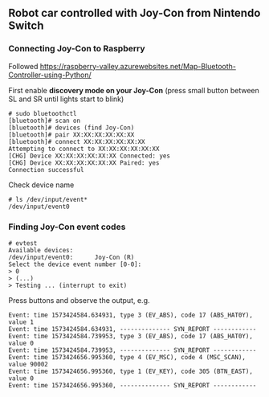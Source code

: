 ## Robot car controlled with Joy-Con from Nintendo Switch

### Connecting Joy-Con to Raspberry
Followed https://raspberry-valley.azurewebsites.net/Map-Bluetooth-Controller-using-Python/

First enable **discovery mode on your Joy-Con** (press small button between SL and SR until lights start to blink)
```
# sudo bluetoothctl
[bluetooth]# scan on
[bluetooth]# devices (find Joy-Con)
[bluetooth]# pair XX:XX:XX:XX:XX:XX
[bluetooth]# connect XX:XX:XX:XX:XX:XX
Attempting to connect to XX:XX:XX:XX:XX:XX
[CHG] Device XX:XX:XX:XX:XX:XX Connected: yes
[CHG] Device XX:XX:XX:XX:XX:XX Paired: yes
Connection successful
```


Check device name
```
# ls /dev/input/event*
/dev/input/event0
```

### Finding Joy-Con event codes
```
# evtest 
Available devices:
/dev/input/event0:      Joy-Con (R)
Select the device event number [0-0]:
> 0
> (...)
> Testing ... (interrupt to exit)
```
Press buttons and observe the output, e.g.
```
Event: time 1573424584.634931, type 3 (EV_ABS), code 17 (ABS_HAT0Y), value 1
Event: time 1573424584.634931, -------------- SYN_REPORT ------------
Event: time 1573424584.739953, type 3 (EV_ABS), code 17 (ABS_HAT0Y), value 0
Event: time 1573424584.739953, -------------- SYN_REPORT ------------
Event: time 1573424656.995360, type 4 (EV_MSC), code 4 (MSC_SCAN), value 90002
Event: time 1573424656.995360, type 1 (EV_KEY), code 305 (BTN_EAST), value 0
Event: time 1573424656.995360, -------------- SYN_REPORT ------------
```
